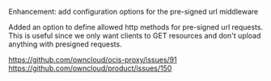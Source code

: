 Enhancement: add configuration options for the pre-signed url middleware 

Added an option to define allowed http methods for pre-signed url requests.
This is useful since we only want clients to GET resources and don't upload anything with presigned requests.

https://github.com/owncloud/ocis-proxy/issues/91
https://github.com/owncloud/product/issues/150
